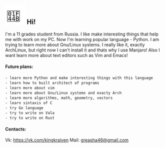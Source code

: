 ## ![(Waving icon)](https://raw.githubusercontent.com/K4rakara/K4rakara/master/assets/wave.svg) Hi!

I'm a 11 grades  student from Russia. I like make interesting things that help me with work on my PC. Now I'm learning popular language - Python. I am trying to learn more about Gnu/Linux systems. I really like it, exactly ArchLinux, but right now I can't install it and thats why I use Manjaro! Also I want learn more about text editors such as Vim and Emacs!


#### Future plans:
    - learn more Python and make interesting things with this language
    - learn how to built architect of programs
    - learn more about vim
    - learn more about Gnu/Linux systems and exacty Arch
    - learm more algorithms, math, geometry, vectors
    - learn sintaxis of C
    - try Go language
    - try to write on Vala
    - try to write on Rust


#### Contacts:
Vk: https://vk.com/kingkraiven
Mail: greasha46@gmail.com
